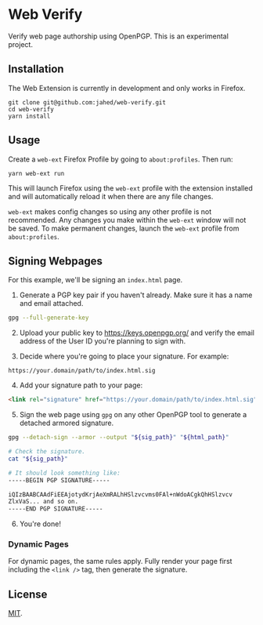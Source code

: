 # Web Verify

Verify web page authorship using OpenPGP. This is an experimental project.

## Installation

The Web Extension is currently in development and only works in Firefox.

```
git clone git@github.com:jahed/web-verify.git
cd web-verify
yarn install
```

## Usage

Create a `web-ext` Firefox Profile by going to `about:profiles`. Then run:

```
yarn web-ext run
```

This will launch Firefox using the `web-ext` profile with the extension
installed and will automatically reload it when there are any file changes.

`web-ext` makes config changes so using any other profile is not recommended.
Any changes you make within the `web-ext` window will not be saved. To make
permanent changes, launch the `web-ext` profile from `about:profiles`.

## Signing Webpages

For this example, we'll be signing an `index.html` page.

1. Generate a PGP key pair if you haven't already. Make sure it has a name and
   email attached.

```sh
gpg --full-generate-key
```

2. Upload your public key to https://keys.openpgp.org/ and verify the email
   address of the User ID you're planning to sign with.

3. Decide where you're going to place your signature. For example:

```
https://your.domain/path/to/index.html.sig
```

4. Add your signature path to your page:

```html
<link rel="signature" href="https://your.domain/path/to/index.html.sig" />
```

5. Sign the web page using `gpg` on any other OpenPGP tool to generate a
   detached armored signature.

```sh
gpg --detach-sign --armor --output "${sig_path}" "${html_path}"

# Check the signature.
cat "${sig_path}"

# It should look something like:
-----BEGIN PGP SIGNATURE-----

iQIzBAABCAAdFiEEAjotydKrjAeXmRALhHSlzvcvms0FAl+nWdoACgkQhHSlzvcv
ZlxVaS... and so on.
-----END PGP SIGNATURE-----
```

6. You're done!

### Dynamic Pages

For dynamic pages, the same rules apply. Fully render your page first including
the `<link />` tag, then generate the signature.

## License

[MIT](LICENSE).
